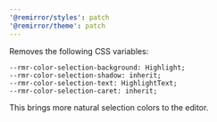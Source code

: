 ```yaml
---
'@remirror/styles': patch
'@remirror/theme': patch
---
```


Removes the following CSS variables:

```
--rmr-color-selection-background: Highlight;
--rmr-color-selection-shadow: inherit;
--rmr-color-selection-text: HighlightText;
--rmr-color-selection-caret: inherit;
```

This brings more natural selection colors to the editor.
